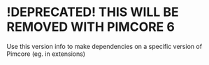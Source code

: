 
# !DEPRECATED! THIS WILL BE REMOVED WITH PIMCORE 6

Use this version info to make dependencies on a specific version of Pimcore (eg. in extensions)
